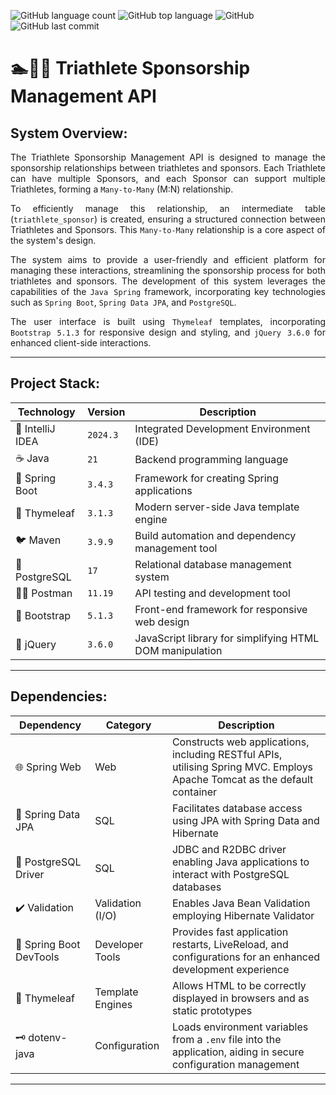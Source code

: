 ![GitHub language count](https://img.shields.io/github/languages/count/souzafcharles/Java-Spring-Thymeleaf-Triathlete-Sponsorship)
![GitHub top language](https://img.shields.io/github/languages/top/souzafcharles/Java-Spring-Thymeleaf-Triathlete-Sponsorship)
![GitHub](https://img.shields.io/github/license/souzafcharles/Java-Spring-Thymeleaf-Triathlete-Sponsorship)
![GitHub last commit](https://img.shields.io/github/last-commit/souzafcharles/Java-Spring-Thymeleaf-Triathlete-Sponsorship)

# 🏊🚴🏃 Triathlete Sponsorship Management API

## System Overview:

<p align="justify">
The Triathlete Sponsorship Management API is designed to manage the sponsorship relationships between triathletes and sponsors. Each Triathlete can have multiple Sponsors, and each Sponsor can support multiple Triathletes, forming a <code>Many-to-Many</code> (M:N) relationship.
</p>

<p align="justify">
To efficiently manage this relationship, an intermediate table (<code>triathlete_sponsor</code>) is created, ensuring a structured connection between Triathletes and Sponsors.  This <code>Many-to-Many</code> relationship is a core aspect of the system's design. 
</p>

<p align="justify">
The system aims to provide a user-friendly and efficient platform for managing these interactions, streamlining the sponsorship process for both triathletes and sponsors.  The development of this system leverages the capabilities of the <code>Java Spring</code> framework, incorporating key technologies such as <code>Spring Boot</code>, <code>Spring Data JPA</code>, and <code>PostgreSQL</code>.
</p>

<p align="justify">
The user interface is built using <code>Thymeleaf</code> templates, incorporating <code>Bootstrap 5.1.3</code> for responsive design and styling, and <code>jQuery 3.6.0</code> for enhanced client-side interactions.
</p>

***
## Project Stack:

| Technology       | Version  | Description                                              |
|------------------|----------|----------------------------------------------------------|
| 📐 IntelliJ IDEA | `2024.3` | Integrated Development Environment (IDE)                 |
| ☕ Java          | `21`     | Backend programming language                             |
| 🌱 Spring Boot   | `3.4.3`  | Framework for creating Spring applications               |
| 🍃 Thymeleaf     | `3.1.3`  | Modern server-side Java template engine                  |
| 🐦 Maven         | `3.9.9`  | Build automation and dependency management tool          |
| 🐘 PostgreSQL    | `17`     | Relational database management system                    |
| 👩‍🚀 Postman       | `11.19`  | API testing and development tool                         |
| 🎨 Bootstrap	   |`5.1.3`   |	Front-end framework for responsive web design            |
| 💠 jQuery	       | `3.6.0`  | JavaScript library for simplifying HTML DOM manipulation |

***

## Dependencies:

| Dependency              | Category         | Description                                                                                                               |
|-------------------------|------------------|---------------------------------------------------------------------------------------------------------------------------|
| 🌐 Spring Web           | Web              | Constructs web applications, including RESTful APIs, utilising Spring MVC. Employs Apache Tomcat as the default container |
| 💾 Spring Data JPA      | SQL              | Facilitates database access using JPA with Spring Data and Hibernate                                                      |
| 🐘 PostgreSQL Driver    | SQL              | JDBC and R2DBC driver enabling Java applications to interact with PostgreSQL databases                                    |
| ✔️ Validation           | Validation (I/O) | Enables Java Bean Validation employing Hibernate Validator                                                                |
| 🔄 Spring Boot DevTools | Developer Tools  | Provides fast application restarts, LiveReload, and configurations for an enhanced development experience                 |
| 🍃 Thymeleaf            | Template Engines | Allows HTML to be correctly displayed in browsers and as static prototypes                                                |
| 🗝️ dotenv-java          | Configuration    | Loads environment variables from a `.env` file into the application, aiding in secure configuration management            |

***
